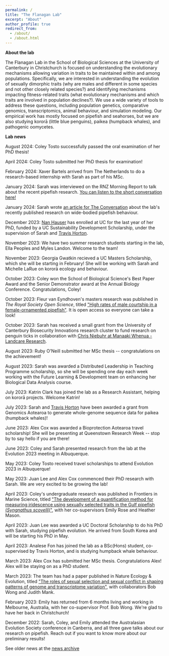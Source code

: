 ```yaml
---
permalink: /
title: "The Flanagan Lab"
excerpt: "About"
author_profile: true
redirect_from: 
  - /about/
  - /about.html
---
```


<b>About the lab</b>

The Flanagan Lab in the School of Biological Sciences at the University of Canterbury in Christchurch is focused on understanding the evolutionary mechanisms allowing variation in traits to be maintained within and among populations. Specifically, we are interested in understanding the evolution of sexually dimorphic traits (why are males and different in some species and not other closely related species?) and identifying mechanisms impacting fitness-related traits (what evolutionary mechanisms and which traits are involved in population declines?). We use a wide variety of tools to address these questions, including population genetics, comparative genomics, transcriptomics, animal behaviour, and simulation modeling. Our empirical work has mostly focused on pipefish and seahorses, but we are also studying kororā (little blue penguins), paikea (humpback whales), and pathogenic oomycetes.


<b>Lab news</b>

August 2024: Coley Tosto successfully passed the oral examination of her PhD thesis! 

April 2024: Coley Tosto submitted her PhD thesis for examination!

February 2024: Xaver Bartels arrived from The Netherlands to do a research-based internship with Sarah as part of his MSc.

January 2024: Sarah was interviewed on the RNZ Morning Report to talk about the recent pipefish research. [You can listen to the short conversation here!](https://www.rnz.co.nz/national/programmes/morningreport/audio/2018922246/nz-pipefish-stand-out)

January 2024: Sarah wrote [an article for The Conversation](https://theconversation.com/male-pregnancy-and-weird-courtship-wiggles-how-nzs-wide-bodied-pipefish-confounds-expectations-216618) about the lab's recently published research on wide-bodied pipefish behaviour.

December 2023: [Nan Hauser](https://whaleresearch.org/about-us/) has enrolled at UC for the last year of her PhD, funded by a UC Sustainability Development Scholarship, under the supervision of Sarah and [Travis Horton](https://www.canterbury.ac.nz/science/contact-us/people/travis-horton.html).

November 2023: We have two summer research students starting in the lab, Ella Peoples and Myles Landon. Welcome to the team!

November 2023: Georgia Gwatkin recieved a UC Masters Scholarship, which she will be starting in February! She will be working with Sarah and Michelle LaRue on kororā ecology and behaviour. 

October 2023: Coley won the School of Biological Science's Best Paper Award and the Senior Demonstrator award at the Annual Biology Conference. Congratulations, Coley!

October 2023: Fleur van Eyndhoven's masters research was published in _The Royal Society Open Science_, titled ["High rates of male courtship in a female-ornamented pipefish"](https://royalsocietypublishing.org/doi/10.1098/rsos.231428). It is open access so everyone can take a look!

October 2023: Sarah has received a small grant from the University of Canterbury Biosecurity Innovations research cluster to fund research on penguin ticks in collaboration with [Chris Niebuhr at Manaaki Whenua - Landcare Research](https://www.landcareresearch.co.nz/about-us/our-people/chris-niebuhr). 

August 2023: Ruby O'Neill submitted her MSc thesis -- congratulations on the achievement!

August 2023: Sarah was awarded a Distributed Leadership in Teaching Programme scholarship, so she will be spending one day each week working with the Future Learning & Development team on enhancing her Biological Data Analysis course. 

July 2023: Katrin Clark has joined the lab as a Research Assistant, helping on kororā projects. Welcome Katrin!

July 2023: Sarah and [Travis Horton](https://www.canterbury.ac.nz/science/contact-us/people/travis-horton.html) have been awarded a grant from Genomics Aotearoa to generate whole-genome sequence data for paikea (humpback whales)!

June 2023: Alex Cox was awarded a Bioprotection Aotearoa travel scholarship! She will be presenting at Queenstown Research Week -- stop by to say hello if you are there!

June 2023: Coley and Sarah presented research from the lab at the Evolution 2023 meeting in Albuquerque. 

May 2023: Coley Tosto received travel scholarships to attend Evolution 2023 in Albuquerque!

May 2023: Juan Lee and Alex Cox commenced their PhD research with Sarah. We are very excited to be growing the lab!

April 2023: Coley's undergraduate research was published in Frontiers in Marine Science, titled ["The development of a quantification method for measuring iridescence using sexually selected traits in the Gulf pipefish (_Syngnathus scovelli_)"](https://www.frontiersin.org/articles/10.3389/fmars.2023.1127790/full), with her co-supervisors Emily Rose and Heather Mason. 

April 2023: Juan Lee was awarded a UC Doctoral Scholarship to do his PhD with Sarah, studying pipefish evolution. He arrived from South Korea and will be starting his PhD in May.

April 2023: Analese Fon has joined the lab as a BSc(Hons) student, co-supervised by Travis Horton, and is studying humpback whale behaviour. 

March 2023: Alex Cox has submitted her MSc thesis. Congratulations Alex! Alex will be staying on as a PhD student. 

March 2023: The team has had a paper published in Nature Ecology & Evolution, titled ["The roles of sexual selection and sexual conflict in shaping patterns of genome and transcriptome variation"](https://rdcu.be/c8jST), with collaborators Bob Wong and Judith Mank.

February 2023: Emily has returned from 6 months living and working in Melbourne, Australia, with her co-supervisor Prof. Bob Wong. We're glad to have her back in Christchurch!

December 2022: Sarah, Coley, and Emily attended the Australasian Evolution Society conference in Canberra, and all three gave talks about our research on pipefish. Reach out if you want to know more about our preliminary results!

See older news at the [news archive](https://flanagan-lab.github.io/news-archive/)



